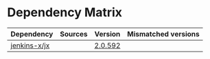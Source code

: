 # Dependency Matrix

Dependency | Sources | Version | Mismatched versions
---------- | ------- | ------- | -------------------
[jenkins-x/jx](https://github.com/jenkins-x/jx) |  | [2.0.592](https://github.com/jenkins-x/jx/releases/tag/v2.0.592) | 
